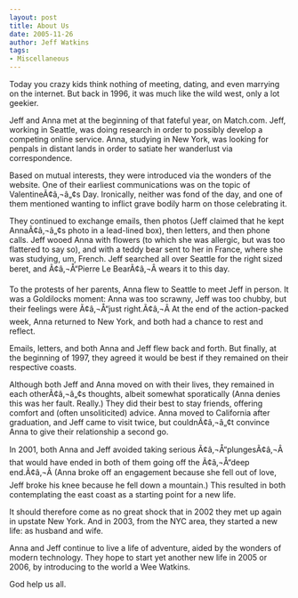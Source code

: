 ```yaml
---
layout: post
title: About Us
date: 2005-11-26
author: Jeff Watkins
tags:
- Miscellaneous
---
```


Today you crazy kids think nothing of meeting, dating, and even marrying on the internet. But back in 1996, it was much like the wild west, only a lot geekier.

Jeff and Anna met at the beginning of that fateful year, on Match.com. Jeff, working in Seattle, was doing research in order to possibly develop a competing online service. Anna, studying in New York, was looking for penpals in distant lands in order to satiate her wanderlust via correspondence.

Based on mutual interests, they were introduced via the wonders of the website. One of their earliest communications was on the topic of ValentineÃ¢â‚¬â„¢s Day. Ironically, neither was fond of the day, and one of them mentioned wanting to inflict grave bodily harm on those celebrating it.

They continued to exchange emails, then photos (Jeff claimed that he kept AnnaÃ¢â‚¬â„¢s photo in a lead-lined box), then letters, and then phone calls. Jeff wooed Anna with flowers (to which she was allergic, but was too flattered to say so), and with a teddy bear sent to her in France, where she was studying, um, French. Jeff searched all over Seattle for the right sized beret, and Ã¢â‚¬Å“Pierre Le BearÃ¢â‚¬Â wears it to this day.

To the protests of her parents, Anna flew to Seattle to meet Jeff in person. It was a Goldilocks moment: Anna was too scrawny, Jeff was too chubby, but their feelings were Ã¢â‚¬Å“just right.Ã¢â‚¬Â At the end of the action-packed week, Anna returned to New York, and both had a chance to rest and reflect.

Emails, letters, and both Anna and Jeff flew back and forth. But finally, at the beginning of 1997, they agreed it would be best if they remained on their respective coasts.

Although both Jeff and Anna moved on with their lives, they remained in each otherÃ¢â‚¬â„¢s thoughts, albeit somewhat sporatically (Anna denies this was her fault. Really.) They did their best to stay friends, offering comfort and (often unsoliticited) advice. Anna moved to California after graduation, and Jeff came to visit twice, but couldnÃ¢â‚¬â„¢t convince Anna to give their relationship a second go.

In 2001, both Anna and Jeff avoided taking serious Ã¢â‚¬Å“plungesÃ¢â‚¬Â that would have ended in both of them going off the Ã¢â‚¬Å“deep end.Ã¢â‚¬Â (Anna broke off an engagement because she fell out of love, Jeff broke his knee because he fell down a mountain.) This resulted in both contemplating the east coast as a starting point for a new life.

It should therefore come as no great shock that in 2002 they met up again in upstate New York. And in 2003, from the NYC area, they started a new life: as husband and wife.

Anna and Jeff continue to live a life of adventure, aided by the wonders of modern technology. They hope to start yet another new life in 2005 or 2006, by introducing to the world a Wee Watkins.

God help us all.